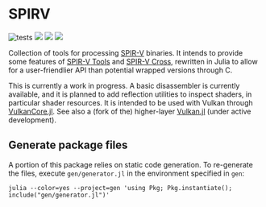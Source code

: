 # SPIRV

![tests](https://github.com/serenity4/SPIRV.jl/workflows/Run%20tests/badge.svg) [![](https://www.repostatus.org/badges/latest/wip.svg)](https://www.repostatus.org/#wip) [![](https://img.shields.io/badge/docs-stable-blue.svg)](https://serenity4.github.io/SPIRV.jl/stable) [![](https://img.shields.io/badge/docs-dev-blue.svg)](https://serenity4.github.io/SPIRV.jl/dev)

Collection of tools for processing [SPIR-V](https://www.khronos.org/spir/) binaries. It intends to provide some features of [SPIR-V Tools](https://github.com/KhronosGroup/SPIRV-Tools) and [SPIR-V Cross](https://github.com/KhronosGroup/SPIRV-Cross), rewritten in Julia to allow for a user-friendlier API than potential wrapped versions through C.

This is currently a work in progress. A basic disassembler is currently available, and it is planned to add reflection utilities to inspect shaders, in particular shader resources. It is intended to be used with Vulkan through [VulkanCore.jl](https://github.com/JuliaGPU/VulkanCore.jl). See also a (fork of the) higher-layer [Vulkan.jl](https://github.com/serenity4/Vulkan.jl) (under active development).

## Generate package files

A portion of this package relies on static code generation. To re-generate the files, execute `gen/generator.jl` in the environment specified in `gen`:

```
julia --color=yes --project=gen 'using Pkg; Pkg.instantiate(); include("gen/generator.jl")'
```

